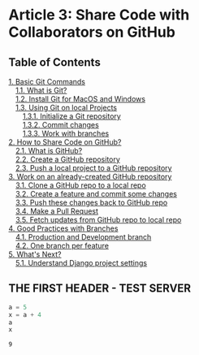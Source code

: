 # Article 3: Share Code with Collaborators on GitHub

## Table of Contents

[1. Basic Git Commands](#1)<br>
&emsp;[1.1. What is Git?](#1.1)<br>
&emsp;[1.2. Install Git for MacOS and Windows](#1.2)<br>
&emsp;[1.3. Using Git on local Projects](#1.3)<br>
&emsp;&emsp;[1.3.1. Initialize a Git repository](#1.3.1)<br>
&emsp;&emsp;[1.3.2. Commit changes](#1.3.2)<br>
&emsp;&emsp;[1.3.3. Work with branches](#1.3.3)<br>
[2. How to Share Code on GitHub?](#2)<br>
&emsp;[2.1. What is GitHub?](#2.1)<br>
&emsp;[2.2. Create a GitHub repository](#2.2)<br>
&emsp;[2.3. Push a local project to a GitHub repository](#2.3)<br>
[3. Work on an already-created GitHub repository](#3)<br>
&emsp;[3.1. Clone a GitHub repo to a local repo](#3.1)<br>
&emsp;[3.2. Create a feature and commit some changes](#3.2)<br>
&emsp;[3.3. Push these changes back to GitHub repo](#3.3)<br>
&emsp;[3.4. Make a Pull Request](#3.4)<br>
&emsp;[3.5. Fetch updates from GitHub repo to local repo](#3.5)<br>
[4. Good Practices with Branches](#4)<br>
&emsp;[4.1. Production and Development branch](#4.1)<br>
&emsp;[4.2. One branch per feature](#4.2)<br>
[5. What's Next?](#5)<br>
&emsp;[5.1. Understand Django project settings](#5)<br>

## THE FIRST HEADER - TEST SERVER


```python
a = 5
x = a + 4
a
x
```




    9




```python

```
